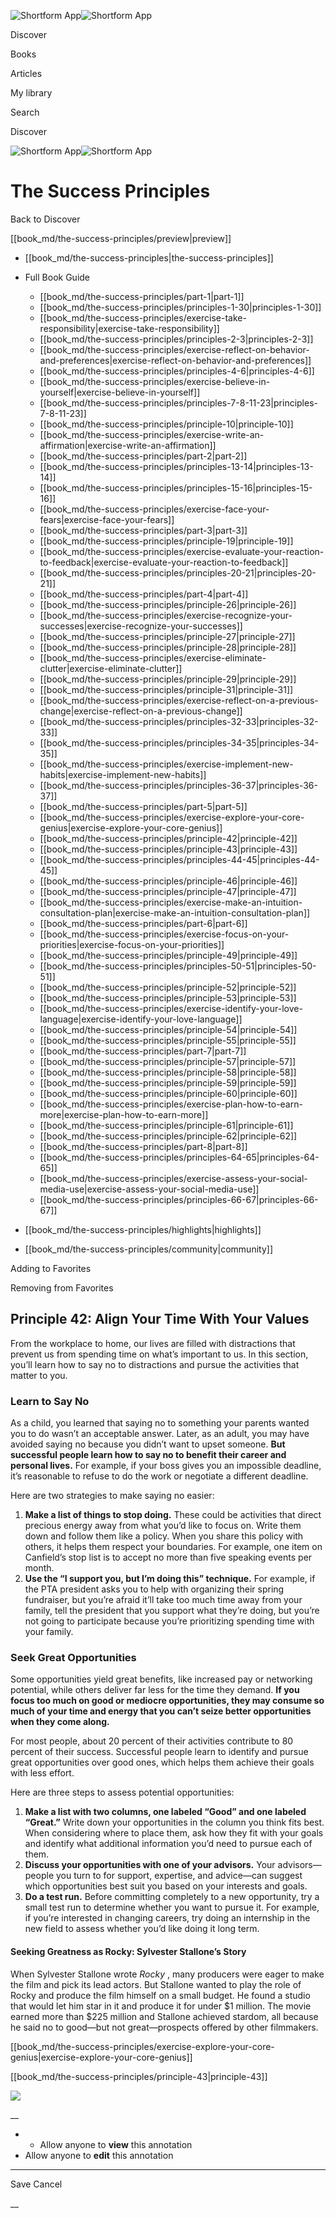 ![Shortform App](/img/logo.36a2399e.svg)![Shortform App](/img/logo-dark.70c1b072.svg)

Discover

Books

Articles

My library

Search

Discover

![Shortform App](/img/logo.36a2399e.svg)![Shortform App](/img/logo-dark.70c1b072.svg)

# The Success Principles

Back to Discover

[[book_md/the-success-principles/preview|preview]]

  * [[book_md/the-success-principles|the-success-principles]]
  * Full Book Guide

    * [[book_md/the-success-principles/part-1|part-1]]
    * [[book_md/the-success-principles/principles-1-30|principles-1-30]]
    * [[book_md/the-success-principles/exercise-take-responsibility|exercise-take-responsibility]]
    * [[book_md/the-success-principles/principles-2-3|principles-2-3]]
    * [[book_md/the-success-principles/exercise-reflect-on-behavior-and-preferences|exercise-reflect-on-behavior-and-preferences]]
    * [[book_md/the-success-principles/principles-4-6|principles-4-6]]
    * [[book_md/the-success-principles/exercise-believe-in-yourself|exercise-believe-in-yourself]]
    * [[book_md/the-success-principles/principles-7-8-11-23|principles-7-8-11-23]]
    * [[book_md/the-success-principles/principle-10|principle-10]]
    * [[book_md/the-success-principles/exercise-write-an-affirmation|exercise-write-an-affirmation]]
    * [[book_md/the-success-principles/part-2|part-2]]
    * [[book_md/the-success-principles/principles-13-14|principles-13-14]]
    * [[book_md/the-success-principles/principles-15-16|principles-15-16]]
    * [[book_md/the-success-principles/exercise-face-your-fears|exercise-face-your-fears]]
    * [[book_md/the-success-principles/part-3|part-3]]
    * [[book_md/the-success-principles/principle-19|principle-19]]
    * [[book_md/the-success-principles/exercise-evaluate-your-reaction-to-feedback|exercise-evaluate-your-reaction-to-feedback]]
    * [[book_md/the-success-principles/principles-20-21|principles-20-21]]
    * [[book_md/the-success-principles/part-4|part-4]]
    * [[book_md/the-success-principles/principle-26|principle-26]]
    * [[book_md/the-success-principles/exercise-recognize-your-successes|exercise-recognize-your-successes]]
    * [[book_md/the-success-principles/principle-27|principle-27]]
    * [[book_md/the-success-principles/principle-28|principle-28]]
    * [[book_md/the-success-principles/exercise-eliminate-clutter|exercise-eliminate-clutter]]
    * [[book_md/the-success-principles/principle-29|principle-29]]
    * [[book_md/the-success-principles/principle-31|principle-31]]
    * [[book_md/the-success-principles/exercise-reflect-on-a-previous-change|exercise-reflect-on-a-previous-change]]
    * [[book_md/the-success-principles/principles-32-33|principles-32-33]]
    * [[book_md/the-success-principles/principles-34-35|principles-34-35]]
    * [[book_md/the-success-principles/exercise-implement-new-habits|exercise-implement-new-habits]]
    * [[book_md/the-success-principles/principles-36-37|principles-36-37]]
    * [[book_md/the-success-principles/part-5|part-5]]
    * [[book_md/the-success-principles/exercise-explore-your-core-genius|exercise-explore-your-core-genius]]
    * [[book_md/the-success-principles/principle-42|principle-42]]
    * [[book_md/the-success-principles/principle-43|principle-43]]
    * [[book_md/the-success-principles/principles-44-45|principles-44-45]]
    * [[book_md/the-success-principles/principle-46|principle-46]]
    * [[book_md/the-success-principles/principle-47|principle-47]]
    * [[book_md/the-success-principles/exercise-make-an-intuition-consultation-plan|exercise-make-an-intuition-consultation-plan]]
    * [[book_md/the-success-principles/part-6|part-6]]
    * [[book_md/the-success-principles/exercise-focus-on-your-priorities|exercise-focus-on-your-priorities]]
    * [[book_md/the-success-principles/principle-49|principle-49]]
    * [[book_md/the-success-principles/principles-50-51|principles-50-51]]
    * [[book_md/the-success-principles/principle-52|principle-52]]
    * [[book_md/the-success-principles/principle-53|principle-53]]
    * [[book_md/the-success-principles/exercise-identify-your-love-language|exercise-identify-your-love-language]]
    * [[book_md/the-success-principles/principle-54|principle-54]]
    * [[book_md/the-success-principles/principle-55|principle-55]]
    * [[book_md/the-success-principles/part-7|part-7]]
    * [[book_md/the-success-principles/principle-57|principle-57]]
    * [[book_md/the-success-principles/principle-58|principle-58]]
    * [[book_md/the-success-principles/principle-59|principle-59]]
    * [[book_md/the-success-principles/principle-60|principle-60]]
    * [[book_md/the-success-principles/exercise-plan-how-to-earn-more|exercise-plan-how-to-earn-more]]
    * [[book_md/the-success-principles/principle-61|principle-61]]
    * [[book_md/the-success-principles/principle-62|principle-62]]
    * [[book_md/the-success-principles/part-8|part-8]]
    * [[book_md/the-success-principles/principles-64-65|principles-64-65]]
    * [[book_md/the-success-principles/exercise-assess-your-social-media-use|exercise-assess-your-social-media-use]]
    * [[book_md/the-success-principles/principles-66-67|principles-66-67]]
  * [[book_md/the-success-principles/highlights|highlights]]
  * [[book_md/the-success-principles/community|community]]



Adding to Favorites 

Removing from Favorites 

## Principle 42: Align Your Time With Your Values

From the workplace to home, our lives are filled with distractions that prevent us from spending time on what’s important to us. In this section, you’ll learn how to say no to distractions and pursue the activities that matter to you.

### Learn to Say No

As a child, you learned that saying no to something your parents wanted you to do wasn’t an acceptable answer. Later, as an adult, you may have avoided saying no because you didn’t want to upset someone. **But successful people learn how to say no to benefit their career and personal lives.** For example, if your boss gives you an impossible deadline, it’s reasonable to refuse to do the work or negotiate a different deadline.

Here are two strategies to make saying no easier:

  1. **Make a list of things to stop doing.** These could be activities that direct precious energy away from what you’d like to focus on. Write them down and follow them like a policy. When you share this policy with others, it helps them respect your boundaries. For example, one item on Canfield’s stop list is to accept no more than five speaking events per month.
  2. **Use the “I support you, but I’m doing this” technique.** For example, if the PTA president asks you to help with organizing their spring fundraiser, but you’re afraid it’ll take too much time away from your family, tell the president that you support what they’re doing, but you’re not going to participate because you’re prioritizing spending time with your family.



### Seek Great Opportunities

Some opportunities yield great benefits, like increased pay or networking potential, while others deliver far less for the time they demand. **If you focus too much on good or mediocre opportunities, they may consume so much of your time and energy that you can’t seize better opportunities when they come along.**

For most people, about 20 percent of their activities contribute to 80 percent of their success. Successful people learn to identify and pursue great opportunities over good ones, which helps them achieve their goals with less effort.

Here are three steps to assess potential opportunities:

  1. **Make a list with two columns, one labeled “Good” and one labeled “Great.”** Write down your opportunities in the column you think fits best. When considering where to place them, ask how they fit with your goals and identify what additional information you’d need to pursue each of them.
  2. **Discuss your opportunities with one of your advisors.** Your advisors—people you turn to for support, expertise, and advice—can suggest which opportunities best suit you based on your interests and goals.
  3. **Do a test run.** Before committing completely to a new opportunity, try a small test run to determine whether you want to pursue it. For example, if you’re interested in changing careers, try doing an internship in the new field to assess whether you’d like doing it long term.



#### Seeking Greatness as Rocky: Sylvester Stallone’s Story

When Sylvester Stallone wrote _Rocky_ , many producers were eager to make the film and pick its lead actors. But Stallone wanted to play the role of Rocky and produce the film himself on a small budget. He found a studio that would let him star in it and produce it for under $1 million. The movie earned more than $225 million and Stallone achieved stardom, all because he said no to good—but not great—prospects offered by other filmmakers.

[[book_md/the-success-principles/exercise-explore-your-core-genius|exercise-explore-your-core-genius]]

[[book_md/the-success-principles/principle-43|principle-43]]

![](https://bat.bing.com/action/0?ti=56018282&Ver=2&mid=812bb18e-e055-4e6f-a6b1-3fac364bb8ed&sid=1711133063fa11eebdec89a8b8ae3bbc&vid=171147a063fa11eea7440fcfeb230d96&vids=0&msclkid=N&pi=0&lg=en-US&sw=800&sh=600&sc=24&nwd=1&tl=Shortform%20%7C%20Book&p=https%3A%2F%2Fwww.shortform.com%2Fapp%2Fbook%2Fthe-success-principles%2Fprinciple-42&r=&lt=587&evt=pageLoad&sv=1&rn=70508)

__

  *   * Allow anyone to **view** this annotation
  * Allow anyone to **edit** this annotation



* * *

Save Cancel

__



